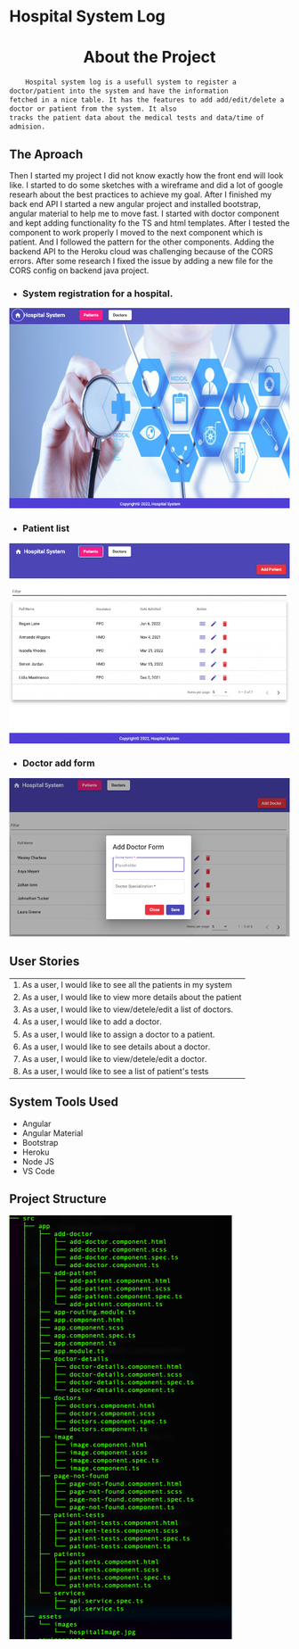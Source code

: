 # Hospital System Log

<h1 align ="center">About the Project</h1>

        Hospital system log is a usefull system to register a doctor/patient into the system and have the information 
    fetched in a nice table. It has the features to add add/edit/delete a doctor or patient from the system. It also 
    tracks the patient data about the medical tests and data/time of admision.

## The Aproach

   Then I started my project I did not know exactly how the front end will look like. I started to do some sketches with a 
wireframe and did a lot of google researh about the best practices to achieve my goal. After I finished my back end API I started
a new angular project and installed bootstrap, angular material to help me to move fast. I started with doctor component and kept 
adding functionality fo the TS and html templates. After I tested the component to work properly I moved to the next component 
which is patient. And I followed the pattern for the other components. Adding the backend API to the Heroku cloud was challenging
because of the CORS errors. After some research I fixed the issue by adding a new file for the CORS config on backend java project.
- ### System registration for a hospital.
 
![home.png](images/home.png)

- ### Patient list

![patient.png](images/patient.png)

- ### Doctor add form

![doctorform.png](images/doctorform.png)

## User Stories

| |
| --- |
|1. As a user, I would like to see all the patients in my system
|2. As a user, I would like to view more details about the patient
|3. As a user, I would like to view/detele/edit a list of doctors.
|4. As a user, I would like to add a doctor.
|5. As a user, I would like to assign a doctor to a patient.
|6. As a user, I would like to see details about a doctor.
|7. As a user, I would like to view/detele/edit a doctor.
|8. As a user, I would like to see a list of patient's tests


## System Tools Used

- Angular
- Angular Material
- Bootstrap
- Heroku
- Node JS
- VS Code

## Project Structure

![tree.png](images/tree.png)
